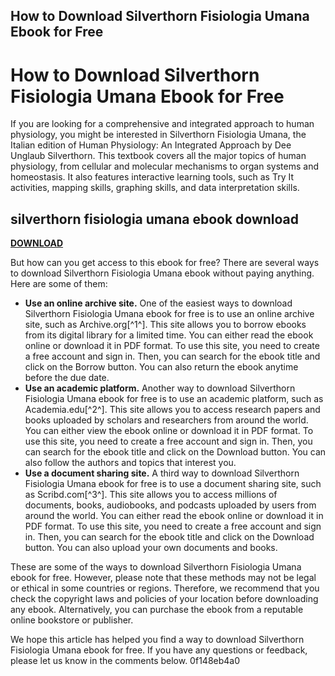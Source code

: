 ## How to Download Silverthorn Fisiologia Umana Ebook for Free

  
# How to Download Silverthorn Fisiologia Umana Ebook for Free
 
If you are looking for a comprehensive and integrated approach to human physiology, you might be interested in Silverthorn Fisiologia Umana, the Italian edition of Human Physiology: An Integrated Approach by Dee Unglaub Silverthorn. This textbook covers all the major topics of human physiology, from cellular and molecular mechanisms to organ systems and homeostasis. It also features interactive learning tools, such as Try It activities, mapping skills, graphing skills, and data interpretation skills.
 
## silverthorn fisiologia umana ebook download


[**DOWNLOAD**](https://www.google.com/url?q=https%3A%2F%2Furluss.com%2F2tKHhg&sa=D&sntz=1&usg=AOvVaw306WEju674xbQD7ACQPNu_)

 
But how can you get access to this ebook for free? There are several ways to download Silverthorn Fisiologia Umana ebook without paying anything. Here are some of them:
 
- **Use an online archive site.** One of the easiest ways to download Silverthorn Fisiologia Umana ebook for free is to use an online archive site, such as Archive.org[^1^]. This site allows you to borrow ebooks from its digital library for a limited time. You can either read the ebook online or download it in PDF format. To use this site, you need to create a free account and sign in. Then, you can search for the ebook title and click on the Borrow button. You can also return the ebook anytime before the due date.
- **Use an academic platform.** Another way to download Silverthorn Fisiologia Umana ebook for free is to use an academic platform, such as Academia.edu[^2^]. This site allows you to access research papers and books uploaded by scholars and researchers from around the world. You can either view the ebook online or download it in PDF format. To use this site, you need to create a free account and sign in. Then, you can search for the ebook title and click on the Download button. You can also follow the authors and topics that interest you.
- **Use a document sharing site.** A third way to download Silverthorn Fisiologia Umana ebook for free is to use a document sharing site, such as Scribd.com[^3^]. This site allows you to access millions of documents, books, audiobooks, and podcasts uploaded by users from around the world. You can either read the ebook online or download it in PDF format. To use this site, you need to create a free account and sign in. Then, you can search for the ebook title and click on the Download button. You can also upload your own documents and books.

These are some of the ways to download Silverthorn Fisiologia Umana ebook for free. However, please note that these methods may not be legal or ethical in some countries or regions. Therefore, we recommend that you check the copyright laws and policies of your location before downloading any ebook. Alternatively, you can purchase the ebook from a reputable online bookstore or publisher.
 
We hope this article has helped you find a way to download Silverthorn Fisiologia Umana ebook for free. If you have any questions or feedback, please let us know in the comments below.
 0f148eb4a0
